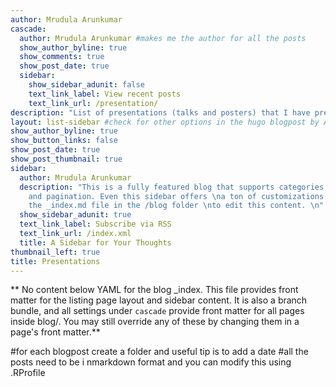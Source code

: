 ```yaml
---
author: Mrudula Arunkumar
cascade:
  author: Mrudula Arunkumar #makes me the author for all the posts
  show_author_byline: true
  show_comments: true
  show_post_date: true
  sidebar:
    show_sidebar_adunit: false
    text_link_label: View recent posts
    text_link_url: /presentation/
description: "List of presentations (talks and posters) that I have presented so far. \n"
layout: list-sidebar #check for other options in the hugo blogpost by AH
show_author_byline: true
show_button_links: false
show_post_date: true
show_post_thumbnail: true
sidebar:
  author: Mrudula Arunkumar
  description: "This is a fully featured blog that supports categories,\ntags, series,
    and pagination. Even this sidebar offers \na ton of customizations.\n\nCheck out
    the _index.md file in the /blog folder \nto edit this content. \n"
  show_sidebar_adunit: true
  text_link_label: Subscribe via RSS
  text_link_url: /index.xml
  title: A Sidebar for Your Thoughts
thumbnail_left: true
title: Presentations
---
```


** No content below YAML for the blog _index. This file provides front matter for the listing page layout and sidebar content. It is also a branch bundle, and all settings under `cascade` provide front matter for all pages inside blog/. You may still override any of these by changing them in a page's front matter.**

#for each blogpost create a folder and useful tip is to add a date
#all the posts need to be i nmarkdown format and you can modify this using .RProfile
